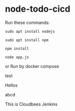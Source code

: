 # node-todo-cicd

Run these commands:


`sudo apt install nodejs`


`sudo apt install npm`


`npm install`

`node app.js`

or Run by docker compose

test

Hellos

abcd


This is Cloudbees Jenkins
